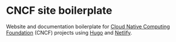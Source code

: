 # CNCF site boilerplate

Website and documentation boilerplate for [Cloud Native Computing Foundation](https://cncf.io) (CNCF) projects using [Hugo](https://gohugo.io) and [Netlify](https://netlify.com).
